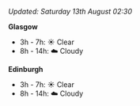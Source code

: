*Updated: Saturday 13th August 02:30*

**Glasgow**

* 3h - 7h: :sunny: Clear
* 8h - 14h: :cloud: Cloudy

**Edinburgh**

* 3h - 7h: :sunny: Clear
* 8h - 14h: :cloud: Cloudy

